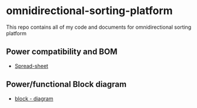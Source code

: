 # omnidirectional-sorting-platform
This repo contains all of my code and documents for omnidirectional sorting platform

## Power compatibility and BOM 
- [Spread-sheet](https://docs.google.com/spreadsheets/d/17XLgaJxyfAK1R848zmw3JIOr4Qg8W-LE18GzudsTQ6M/edit?gid=0#gid=0)

## Power/functional Block diagram
- [block - diagram](./power_functional_block_diagram.drawio)


